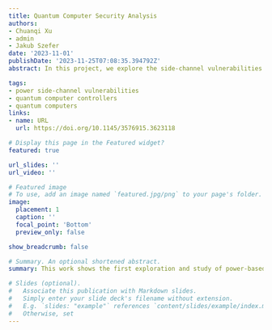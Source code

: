 ```yaml
---
title: Quantum Computer Security Analysis 
authors:
- Chuanqi Xu
- admin 
- Jakub Szefer
date: '2023-11-01'
publishDate: '2023-11-25T07:08:35.394792Z'
abstract: In this project, we explore the side-channel vulnerabilities in quantum computers.

tags:
- power side-channel vulnerabilities
- quantum computer controllers
- quantum computers
links:
- name: URL
  url: https://doi.org/10.1145/3576915.3623118

# Display this page in the Featured widget?
featured: true

url_slides: ''
url_video: ''

# Featured image
# To use, add an image named `featured.jpg/png` to your page's folder.
image:
  placement: 1
  caption: ''
  focal_point: 'Bottom'
  preview_only: false

show_breadcrumb: false

# Summary. An optional shortened abstract.
summary: This work shows the first exploration and study of power-based side-channel attacks in quantum computers.  The explored attacks could be used to recover information about the control pulses sent to these computers. By analyzing these control pulses, attackers can reverse-engineer the equivalent gate-level description of the circuits, and the algorithms being run, or data hard-coded into the circuits.

# Slides (optional).
#   Associate this publication with Markdown slides.
#   Simply enter your slide deck's filename without extension.
#   E.g. `slides: "example"` references `content/slides/example/index.md`.
#   Otherwise, set 
---
```

